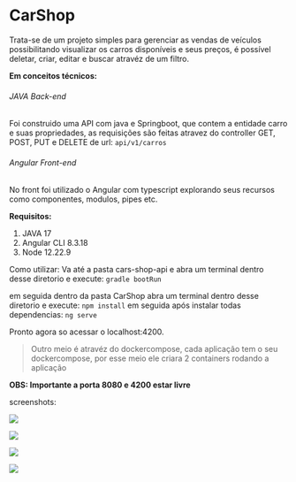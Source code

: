 # CarShop
Trata-se de um projeto simples para gerenciar as vendas de veículos possibilitando visualizar os carros disponíveis e seus preços, é possível deletar, criar, editar e buscar atravéz de um filtro.

**Em conceitos técnicos:**
###### JAVA Back-end
Foi construido uma API com java e Springboot, que contem a entidade carro e suas propriedades, as requisições são feitas atravez do controller GET, POST, PUT e DELETE de url: ``` api/v1/carros ``` 

###### Angular Front-end
No front foi utilizado o Angular com typescript explorando seus recursos como componentes, modulos, pipes etc.

**Requisitos:**
1. JAVA 17
2. Angular CLI 8.3.18
3. Node 12.22.9

Como utilizar: 
Va até a pasta cars-shop-api e abra um terminal dentro desse diretorio e execute:
```gradle bootRun```

em seguida dentro da pasta CarShop abra um terminal dentro desse diretorio e execute:
```npm install``` em seguida após instalar todas dependencias:
```ng serve```

Pronto agora so acessar o localhost:4200.


>Outro meio é atravéz do dockercompose, cada aplicação tem o seu dockercompose, por esse meio ele criara 2 containers rodando a aplicação

**OBS: Importante a porta 8080 e 4200 estar livre**

screenshots:

![](https://github.com/LucasCastro94/Carshop/blob/master/screenshots/scr1.png)

![](https://github.com/LucasCastro94/Carshop/blob/master/screenshots/scr2.png)

![](https://github.com/LucasCastro94/Carshop/blob/master/screenshots/scr3.png)

![](https://github.com/LucasCastro94/Carshop/blob/master/screenshots/scr4.png)

